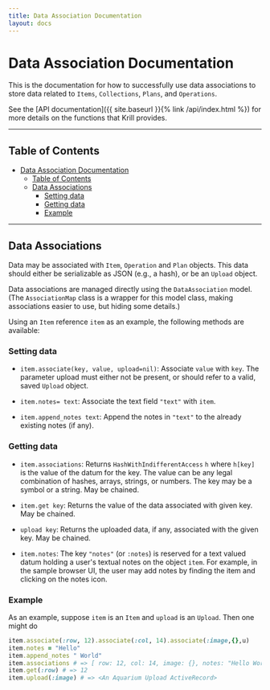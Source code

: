 ```yaml
---
title: Data Association Documentation
layout: docs
---
```


# Data Association Documentation

This is the documentation for how to successfully use data associations to store data related to `Items`, `Collections`, `Plans`, and `Operations`.

See the [API documentation]({{ site.baseurl }}{% link /api/index.html %}) for more details on the functions that Krill provides.

---

## Table of Contents

<!-- TOC -->

- [Data Association Documentation](#data-association-documentation)
    - [Table of Contents](#table-of-contents)
    - [Data Associations](#data-associations)
        - [Setting data](#setting-data)
        - [Getting data](#getting-data)
        - [Example](#example)

<!-- /TOC -->

---

## Data Associations

Data may be associated with `Item`, `Operation` and `Plan` objects.
This data should either be serializable as JSON (e.g., a hash), or be an `Upload` object.

Data associations are managed directly using the `DataAssociation` model.
(The `AssociationMap` class is a wrapper for this model class, making associations easier to use, but hiding some details.)

Using an `Item` reference `item` as an example, the following methods are available:

### Setting data

- `item.associate(key, value, upload=nil)`:
  Associate `value` with `key`.
  The parameter upload must either not be present, or should refer to a valid, saved `Upload` object.

- `item.notes= text`: Associate the text field `"text"` with `item`.

- `item.append_notes text`: Append the notes in `"text"` to the already existing notes (if any).

### Getting data

- `item.associations`:
  Returns `HashWithIndifferentAccess` `h` where `h[key]` is the value of the datum for the key.
  The value can be any legal combination of hashes, arrays, strings, or numbers.
  The key may be a symbol or a string.
  May be chained.

- `item.get key`: Returns the value of the data associated with given key.
  May be chained.

- `upload key`: Returns the uploaded data, if any, associated with the given key.
  May be chained.

- `item.notes`: The key `"notes"` (or `:notes`) is reserved for a text valued datum holding a user's textual notes on the object `item`.
  For example, in the sample browser UI, the user may add notes by finding the item and clicking on the notes icon.

### Example

As an example, suppose `item` is an `Item` and `upload` is an `Upload`.
Then one might do

```ruby
item.associate(:row, 12).associate(:col, 14).associate(:image,{},u)
item.notes = "Hello"
item.append_notes " World"
item.associations # => [ row: 12, col: 14, image: {}, notes: "Hello World"]
item.get(:row) # => 12
item.upload(:image) # => <An Aquarium Upload ActiveRecord>
```
